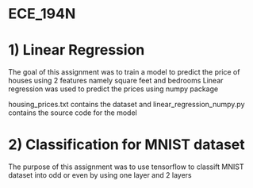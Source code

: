 # ECE_194N

# 1) Linear Regression
The goal of this assignment was to train a model to predict the price of houses using 2 features namely square feet and bedrooms 
Linear regression was used to predict the prices using numpy package

housing_prices.txt contains the dataset and linear_regression_numpy.py contains the source code for the model

# 2) Classification for MNIST dataset
The purpose of this assignment was to use tensorflow to classift MNIST dataset into odd or even by using one layer and 2 layers
